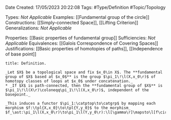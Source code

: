 <div class="topSpace"></div>

Date Created: 17/05/2023 20:22:08
Tags: #Type/Definition #Topic/Topology

Types: _Not Applicable_
Examples: [[Fundamental group of the circle]]
Constructions: [[Simply-connected Space]], [[Lifting Criterion]]
Generalizations: _Not Applicable_

Properties: [[Basic properties of fundamental group]]
Sufficiencies: _Not Applicable_
Equivalences: [[Galois Correspondence of Covering Spaces]]
Justifications: [[Basic properties of homotopies of paths]], [[Independence of base point]]

``` ad-Definition
title: Definition.

_Let $X$ be a topological space and fix $x_0\in X$. The **fundamental group of $X$ based at $x_0$** is the group $\pi_1\!\l(X,x_0\r)$ of homotopy classes of loops at $x_0$ under concatenation._
* _If $X$ is path-connected, then the **fundamental group of $X$** is $\pi_1\!\l(X\r)\coloneqq\pi_1\!\l(X,x_0\r)$, independent of the basepoint._

_This induces a functor $\pi_1:\catptop\to\catgrp$ by mapping each morphism $f:\tpl{X,x_0}\to\tpl{Y,y_0}$ to the morphism_ $f_\ast:\pi_1\l(X,x_0\r)\to\pi_1\l(Y,y_0\r):\l[\gamma\r]\mapsto\l[f\circ\gamma\r]$_._

```
